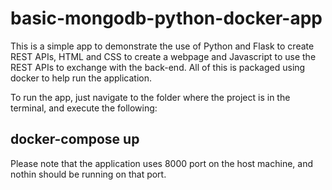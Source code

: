 # basic-mongodb-python-docker-app

This is a simple app to demonstrate the use of Python and Flask to create REST APIs, HTML and CSS to create a webpage and Javascript to use the REST APIs to exchange with the back-end. All of this is packaged using docker to help run the application.

To run the app, just navigate to the folder where the project is in the terminal, and execute the following: 
## docker-compose up

Please note that the application uses 8000 port on the host machine, and nothin should be running on that port.